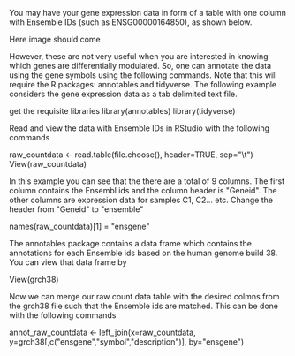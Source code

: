 You may have your gene expression data in form of a table with one column with Ensemble IDs (such as ENSG00000164850), as shown below.

Here image should come 

However, these are not very useful when you are interested in knowing which genes are differentially modulated. So, one can annotate the data using the gene symbols using the following commands. Note that this will require the R packages: annotables and tidyverse. The following example considers the gene expression data as a tab delimited text file.

get the requisite libraries
library(annotables)
library(tidyverse) 

Read and view the data with Ensemble IDs in RStudio with the following commands 

raw_countdata <- read.table(file.choose(), header=TRUE, sep="\t")
View(raw_countdata)

In this example you can see that the there are a total of 9 columns. The first column contains the Ensembl ids and the column header is "Geneid". The other columns are expression data for samples C1, C2... etc. Change the header from "Geneid" to "ensemble"

names(raw_countdata)[1] = "ensgene"

The annotables package contains a data frame which contains the annotations for each Ensemble ids based on the human genome build 38. You can view that data frame by

View(grch38)

Now we can merge our raw count data table with the desired colmns from the grch38 file such that the Ensemble ids are matched. This can be done with the following commands

annot_raw_countdata <- left_join(x=raw_countdata, y=grch38[,c("ensgene","symbol","description")], by="ensgene")

